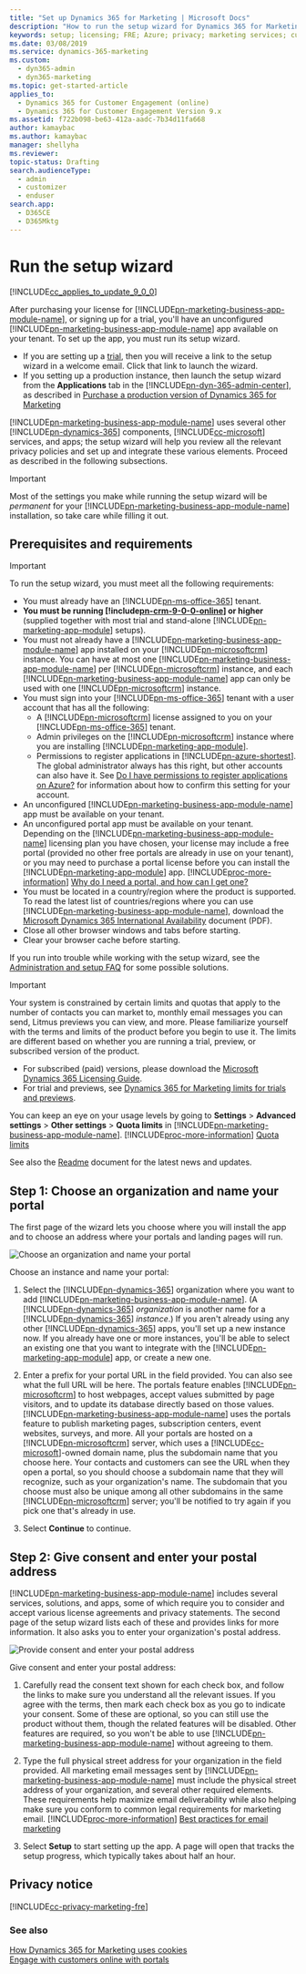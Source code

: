 ```yaml
---
title: "Set up Dynamics 365 for Marketing | Microsoft Docs"
description: "How to run the setup wizard for Dynamics 365 for Marketing"
keywords: setup; licensing; FRE; Azure; privacy; marketing services; customer-insights services
ms.date: 03/08/2019
ms.service: dynamics-365-marketing
ms.custom: 
  - dyn365-admin
  - dyn365-marketing
ms.topic: get-started-article
applies_to: 
  - Dynamics 365 for Customer Engagement (online)
  - Dynamics 365 for Customer Engagement Version 9.x
ms.assetid: f722b098-be63-412a-aadc-7b34d11fa668
author: kamaybac
ms.author: kamaybac
manager: shellyha
ms.reviewer:
topic-status: Drafting
search.audienceType: 
  - admin
  - customizer
  - enduser
search.app: 
  - D365CE
  - D365Mktg
---
```


# Run the setup wizard

[!INCLUDE[cc_applies_to_update_9_0_0](../includes/cc_applies_to_update_9_0_0.md)]

After purchasing your license for [!INCLUDE[pn-marketing-business-app-module-name](../includes/pn-marketing-business-app-module-name.md)], or signing up for a trial, you'll have an unconfigured [!INCLUDE[pn-marketing-business-app-module-name](../includes/pn-marketing-business-app-module-name.md)] app available on your tenant. To set up the app, you must run its setup wizard.

- If you are setting up a [trial](trial-signup.md), then you will receive a link to the setup wizard in a welcome email. Click that link to launch the wizard.
- If you setting up a production instance, then launch the setup wizard from the **Applications** tab in the [!INCLUDE[pn-dyn-365-admin-center](../includes/pn-dyn-365-admin-center.md)], as described in [Purchase a production version of Dynamics 365 for Marketing](purchase-marketing.md)

[!INCLUDE[pn-marketing-business-app-module-name](../includes/pn-marketing-business-app-module-name.md)] uses several other [!INCLUDE[pn-dynamics-365](../includes/pn-dynamics-365.md)] components, [!INCLUDE[cc-microsoft](../includes/cc-microsoft.md)] services, and apps; the setup wizard will help you review all the relevant privacy policies and set up and integrate these various elements. Proceed as described in the following subsections.

> [!IMPORTANT]
> Most of the settings you make while running the setup wizard will be *permanent* for your [!INCLUDE[pn-marketing-business-app-module-name](../includes/pn-marketing-business-app-module-name.md)] installation, so take care while filling it out.

## Prerequisites and requirements

> [!IMPORTANT]
> To run the setup wizard, you must meet all the following requirements:
> 
> - You must already have an [!INCLUDE[pn-ms-office-365](../includes/pn-ms-office-365.md)] tenant.
> - **You must be running [!include[pn-crm-9-0-0-online](../includes/pn-crm-9-0-0-online.md)] or higher** (supplied together with most trial and stand-alone [!INCLUDE[pn-marketing-app-module](../includes/pn-marketing-app-module.md)] setups).
> - You must not already have a [!INCLUDE[pn-marketing-business-app-module-name](../includes/pn-marketing-business-app-module-name.md)] app installed on your [!INCLUDE[pn-microsoftcrm](../includes/pn-microsoftcrm.md)] instance. You can have at most one [!INCLUDE[pn-marketing-business-app-module-name](../includes/pn-marketing-business-app-module-name.md)] per [!INCLUDE[pn-microsoftcrm](../includes/pn-microsoftcrm.md)] instance, and each  [!INCLUDE[pn-marketing-business-app-module-name](../includes/pn-marketing-business-app-module-name.md)] app can only be used with one [!INCLUDE[pn-microsoftcrm](../includes/pn-microsoftcrm.md)] instance.
> - You must sign into your [!INCLUDE[pn-ms-office-365](../includes/pn-ms-office-365.md)] tenant with a user account that has all the following:
>   - A [!INCLUDE[pn-microsoftcrm](../includes/pn-microsoftcrm.md)] license assigned to you on your [!INCLUDE[pn-ms-office-365](../includes/pn-ms-office-365.md)] tenant.
>   - Admin privileges on the [!INCLUDE[pn-microsoftcrm](../includes/pn-microsoftcrm.md)] instance where you are installing [!INCLUDE[pn-marketing-app-module](../includes/pn-marketing-app-module.md)].
>   - Permissions to register applications in [!INCLUDE[pn-azure-shortest](../includes/pn-azure-shortest.md)]. The global administrator always has this right, but other accounts can also have it. See [Do I have permissions to register applications on Azure?](setup-troubleshooting.md#register-apps-azure) for information about how to confirm this setting for your account.
> - An unconfigured [!INCLUDE[pn-marketing-business-app-module-name](../includes/pn-marketing-business-app-module-name.md)] app must be available on your tenant.
> - An unconfigured portal app must be available on your tenant. Depending on the [!INCLUDE[pn-marketing-business-app-module-name](../includes/pn-marketing-business-app-module-name.md)] licensing plan you have chosen, your license may include a free portal (provided no other free portals are already in use on your tenant), or you may need to purchase a portal license before you can install the [!INCLUDE[pn-marketing-app-module](../includes/pn-marketing-app-module.md)] app. [!INCLUDE[proc-more-information](../includes/proc-more-information.md)] [Why do I need a portal, and how can I get one?](setup-troubleshooting.md#why-portal)
> - You must be located in a country/region where the product is supported. To read the latest list of countries/regions where you can use [!INCLUDE[pn-marketing-business-app-module-name](../includes/pn-marketing-business-app-module-name.md)], download the [Microsoft Dynamics 365 International Availability](https://go.microsoft.com/fwlink/p/?linkid=875097) document (PDF).
> - Close all other browser windows and tabs before starting.
> - Clear your browser cache before starting.
> 
> If you run into trouble while working with the setup wizard, see the [Administration and setup FAQ](setup-troubleshooting.md) for some possible solutions.

> [!IMPORTANT]
> Your system is constrained by certain limits and quotas that apply to the number of contacts you can market to, monthly email messages you can send, Litmus previews you can view, and more. Please familiarize yourself with the terms and limits of the product before you begin to use it. The limits are different based on whether you are running a trial, preview, or subscribed version of the product.
> 
> - For subscribed (paid) versions, please download the [Microsoft Dynamics 365 Licensing Guide](https://go.microsoft.com/fwlink/p/?linkid=866544).
> - For trial and previews, see [Dynamics 365 for Marketing limits for trials and previews](trial-preview-limits.md).
> 
> You can keep an eye on your usage levels by going to  **Settings**  >  **Advanced settings**  >  **Other settings**  >  **Quota limits**  in [!INCLUDE[pn-marketing-business-app-module-name](../includes/pn-marketing-business-app-module-name.md)]. [!INCLUDE[proc-more-information](../includes/proc-more-information.md)] [Quota limits](quota-management.md)
> 
> See also the  [Readme](https://go.microsoft.com/fwlink/p/?linkid=864736) document for the latest news and updates.

## Step 1: Choose an organization and name your portal

The first page of the wizard lets you choose where you will install the app and to choose an address where your portals and landing pages will run.

![Choose an organization and name your portal](media/setup-form-1.png "Choose an organization and name your portal")

Choose an instance and name your portal:

1. Select the [!INCLUDE[pn-dynamics-365](../includes/pn-dynamics-365.md)] organization where you want to add [!INCLUDE[pn-marketing-business-app-module-name](../includes/pn-marketing-business-app-module-name.md)]. (A [!INCLUDE[pn-dynamics-365](../includes/pn-dynamics-365.md)] *organization* is another name for a [!INCLUDE[pn-dynamics-365](../includes/pn-dynamics-365.md)] *instance*.) If you aren't already using any other [!INCLUDE[pn-dynamics-365](../includes/pn-dynamics-365.md)] apps, you'll set up a new instance now. If you already have one or more instances, you'll be able to select an existing one that you want to integrate with the [!INCLUDE[pn-marketing-app-module](../includes/pn-marketing-app-module.md)] app, or create a new one.

2. Enter a prefix for your portal URL in the field provided. You can also see what the full URL will be here. The portals feature enables [!INCLUDE[pn-microsoftcrm](../includes/pn-microsoftcrm.md)] to host webpages, accept values submitted by page visitors, and to update its database directly based on those values. [!INCLUDE[pn-marketing-business-app-module-name](../includes/pn-marketing-business-app-module-name.md)] uses the portals feature to publish marketing pages, subscription centers, event websites, surveys, and more. All your portals are hosted on a [!INCLUDE[pn-microsoftcrm](../includes/pn-microsoftcrm.md)] server, which uses a [!INCLUDE[cc-microsoft](../includes/cc-microsoft.md)]-owned domain name, plus the subdomain name that you choose here. Your contacts and customers can see the URL when they open a portal, so you should choose a subdomain name that they will recognize, such as your organization's name. The subdomain that you choose must also be unique among all other subdomains in the same [!INCLUDE[pn-microsoftcrm](../includes/pn-microsoftcrm.md)] server; you'll be notified to try again if you pick one that's already in use.

3. Select  **Continue**  to continue.

## Step 2: Give consent and enter your postal address

[!INCLUDE[pn-marketing-business-app-module-name](../includes/pn-marketing-business-app-module-name.md)] includes several services, solutions, and apps, some of which require you to consider and accept various license agreements and privacy statements. The second page of the setup wizard lists each of these and provides links for more information. It also asks you to enter your organization's postal address.

![Provide consent and enter your postal address](media/setup-form-2.png "Provide consent and enter your postal address")

Give consent and enter your postal address:

1. Carefully read the consent text shown for each check box, and follow the links to make sure you understand all the relevant issues. If you agree with the terms, then mark each check box as you go to indicate your consent. Some of these are optional, so you can still use the product without them, though the related features will be disabled. Other features are required, so you won't be able to use [!INCLUDE[pn-marketing-business-app-module-name](../includes/pn-marketing-business-app-module-name.md)] without agreeing to them.

2. Type the full physical street address for your organization in the field provided. All marketing email messages sent by [!INCLUDE[pn-marketing-business-app-module-name](../includes/pn-marketing-business-app-module-name.md)] must include the physical street address of your organization, and several other required elements. These requirements help maximize email deliverability while also helping make sure you conform to common legal requirements for marketing email.  [!INCLUDE[proc-more-information](../includes/proc-more-information.md)] [Best practices for email marketing](get-ready-email-marketing.md)

3. Select  **Setup**  to start setting up the app. A page will open that tracks the setup progress, which typically takes about half an hour.

## Privacy notice

[!INCLUDE[cc-privacy-marketing-fre](../includes/cc-privacy-marketing-fre.md)]

### See also

[How Dynamics 365 for Marketing uses cookies](cookies.md)  
[Engage with customers online with portals](portals.md)
